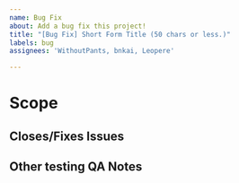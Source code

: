 ```yaml
---
name: Bug Fix
about: Add a bug fix this project!
title: "[Bug Fix] Short Form Title (50 chars or less.)"
labels: bug
assignees: 'WithoutPants, bnkai, Leopere'

---
```

<!-- Please make sure to read https://github.com/stashapp/website/docs/CONTRIBUTING.md and check that you understand and have followed it as best as possible -->
<!-- Explain what your bugfix seeks to remedy in a short paragraph. -->
# Scope

<!-- Declare any issues by typing `fixes #1` or `closes #1` for example so that the automation can kick in when this is merged -->
## Closes/Fixes Issues

<!-- What have you tested specifically and what possible impacts/areas there are that may need retesting by others. -->
## Other testing QA Notes
